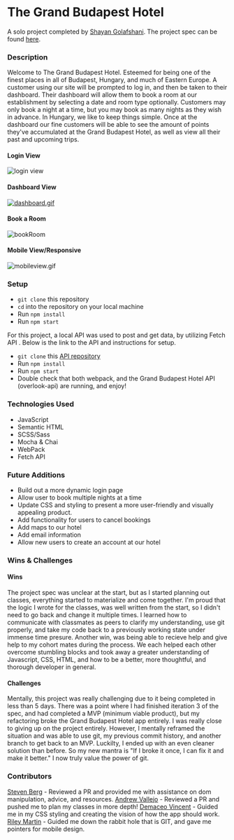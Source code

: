 # The Grand Budapest Hotel 

A solo project completed by [Shayan Golafshani](https://github.com/shayan-golafshani). The project spec can be found [here](https://frontend.turing.edu/projects/overlook.html).

### Description
Welcome to The Grand Budapest Hotel. Esteemed for being one of the finest places in all of Budapest, Hungary, and much of Eastern Europe. A customer using our site will be prompted to log in, and then be taken to their dashboard. Their dashboard will allow them to book a room at our establishment by selecting a date and room type optionally. Customers may only book a night at a time, but you may book as many nights as they wish in advance. In Hungary, we like to keep things simple. Once at the dashboard our fine customers will be able to see the amount of points they've accumulated at the Grand Budapest Hotel, as well as view all their past and upcoming trips. 

#### Login View

![login view](https://media.giphy.com/media/1J04ZpEKtVT6mXHHYU/giphy.gif)

#### Dashboard View 

[![dashboard.gif](https://s6.gifyu.com/images/dashboard.gif)](https://gifyu.com/image/1IWH)

#### Book a Room

![bookRoom](https://media.giphy.com/media/lgfDfhEp28mmJgX3jj/giphy.gif)

#### Mobile View/Responsive

![mobileview.gif](https://media.giphy.com/media/TkUqoQmgkwXzHQe6Sd/giphy.gif)

### Setup
- `git clone` this repository
- `cd` into the repository on your local machine
- Run `npm install`
- Run `npm start`

For this project, a local API was used to post and get data, by utilizing Fetch API . Below is the link to the API and instructions for setup. 
- `git clone` this [API repository](https://github.com/turingschool-examples/overlook-api)
- Run `npm install`
- Run `npm start`
- Double check that both webpack, and the Grand Budapest Hotel API (overlook-api) are running, and enjoy!

### Technologies Used
- JavaScript
- Semantic HTML
- SCSS/Sass
- Mocha & Chai
- WebPack
- Fetch API

### Future Additions
- Build out a more dynamic login page
- Allow user to book multiple nights at a time
- Update CSS and styling to present a more user-friendly and visually appealing product. 
- Add functionality for users to cancel bookings
- Add maps to our hotel
- Add email information
- Allow new users to create an account at our hotel

### Wins & Challenges
#### Wins
The project spec was unclear at the start, but as I started planning out classes, everything started to materialize and come together. I'm proud
that the logic I wrote for the classes, was well written from the start, so I didn't need to go back and change it  multiple times. I learned how to communicate with classmates as peers to clarify my understanding, use git properly, and take my code back to a previously working state under immense time presure. Another win, was being able to recieve help and give help to my cohort mates during the process. We each helped each other overcome stumbling blocks and took away a greater understanding of Javascript, CSS, HTML, and how to be a better, more thoughtful, and thorough developer in general.


#### Challenges
Mentally, this project was really challenging due to it being completed in less than 5 days. There was a point where I had finished iteration 3 of the spec, and had completed a MVP (minimum viable product), but my refactoring broke the Grand Budapest Hotel app entirely. I was really close to giving up on the project entirely. However, I mentally reframed the situation and was able to use git, my previous commit history, and another branch to get back to an MVP. Luckilty, I ended up with an even cleaner solution than before. So my new mantra is "If I broke it once, I can fix it and make it better." I now truly value the power of git.

### Contributors
[Steven Berg](https://github.com/saberg1) - Reviewed a PR and provided me with assistance on dom manipulation, advice, and resources. 
[Andrew Vallejo](https://github.com/andrewvallejo) - Reviewed a PR and pushed me to plan my classes in more depth!
[Demaceo Vincent](https://github.com/demaceo) - Guided me in my CSS styling and creating the vision of how the app should work.
[Riley Martin](https://github.com/RMartin0717) - Guided me down the rabbit hole that is GIT, and gave me pointers for mobile design.
